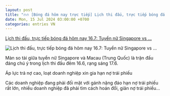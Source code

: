 ```yaml
---
layout: post
title: "🔥🔥 [Bóng đá hôm nay trực tiếp] Lịch thi đấu, trực tiếp bóng đá hôm nay 16.7: Tuyển nữ Singapore vs ..."
date: Mon, 15 Jul 2024 03:00:00 +0700
categories: entries VN
---
```

[Lịch thi đấu, trực tiếp bóng đá hôm nay 16.7: Tuyển nữ Singapore vs ...](https://laodong.vn/lich-thi-dau/lich-thi-dau-truc-tiep-bong-da-hom-nay-167-tuyen-nu-singapore-vs-macau-trung-quoc-1366876.ldo)

![Lịch thi đấu, trực tiếp bóng đá hôm nay 16.7: Tuyển nữ Singapore vs ...](https://media-cdn-v2.laodong.vn/storage/newsportal/2024/7/15/1366876/Singapore.jpg?w=800&h=420&crop=auto&scale=both)

Màn so tài giữa tuyển nữ Singapore và Macau (Trung Quốc) là trận đấu đáng chú ý trong lịch thi đấu đêm 16.6, rạng sáng 17.6.

Áp lực trả nợ cao, loạt doanh nghiệp xin gia hạn nợ trái phiếu

Các doanh nghiệp đang phải đối mặt với gánh nặng đáo hạn nợ trái phiếu rất lớn, nhiều doanh nghiệp đã phải tìm cách hoán đổi, giãn nợ trái phiếu...

